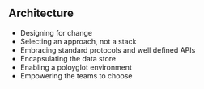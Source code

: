 ##  Architecture

* Designing for change
* Selecting an approach, not a stack
* Embracing standard protocols and well defined APIs
* Encapsulating the data store
* Enabling a poloyglot environment
* Empowering the teams to choose
